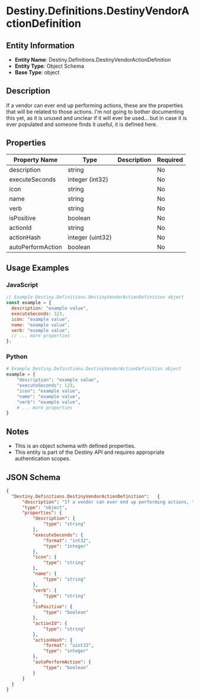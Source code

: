 # Destiny.Definitions.DestinyVendorActionDefinition

## Entity Information
- **Entity Name**: Destiny.Definitions.DestinyVendorActionDefinition
- **Entity Type**: Object Schema
- **Base Type**: object

## Description
If a vendor can ever end up performing actions, these are the properties that will be related to those actions. I'm not going to bother documenting this yet, as it is unused and unclear if it will ever be used... but in case it is ever populated and someone finds it useful, it is defined here.

## Properties

| Property Name | Type | Description | Required |
|---------------|------|-------------|----------|
| description | string |  | No |
| executeSeconds | integer (int32) |  | No |
| icon | string |  | No |
| name | string |  | No |
| verb | string |  | No |
| isPositive | boolean |  | No |
| actionId | string |  | No |
| actionHash | integer (uint32) |  | No |
| autoPerformAction | boolean |  | No |

## Usage Examples

### JavaScript
```javascript
// Example Destiny.Definitions.DestinyVendorActionDefinition object
const example = {
  description: "example value",
  executeSeconds: 123,
  icon: "example value",
  name: "example value",
  verb: "example value",
  // ... more properties
};
```

### Python
```python
# Example Destiny.Definitions.DestinyVendorActionDefinition object
example = {
    "description": "example value",
    "executeSeconds": 123,
    "icon": "example value",
    "name": "example value",
    "verb": "example value",
    # ... more properties
}
```

## Notes
- This is an object schema with defined properties.
- This entity is part of the Destiny API and requires appropriate authentication scopes.

## JSON Schema
```json
{
  "Destiny.Definitions.DestinyVendorActionDefinition":   {
      "description": "If a vendor can ever end up performing actions, these are the properties that will be related to those actions. I'm not going to bother documenting this yet, as it is unused and unclear if it will ever be used... but in case it is ever populated and someone finds it useful, it is defined here.",
      "type": "object",
      "properties": {
          "description": {
              "type": "string"
          },
          "executeSeconds": {
              "format": "int32",
              "type": "integer"
          },
          "icon": {
              "type": "string"
          },
          "name": {
              "type": "string"
          },
          "verb": {
              "type": "string"
          },
          "isPositive": {
              "type": "boolean"
          },
          "actionId": {
              "type": "string"
          },
          "actionHash": {
              "format": "uint32",
              "type": "integer"
          },
          "autoPerformAction": {
              "type": "boolean"
          }
      }
  }
}
```
